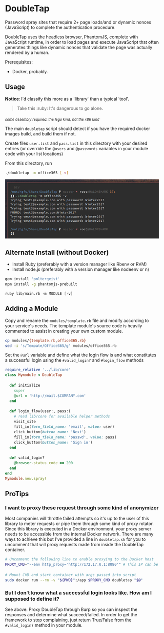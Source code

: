 # DoubleTap

Password spray sites that require 2+ page loads/and or dynamic nonces (JavaScript) to complete the
authentication procedure.

DoubleTap uses the headless browser, PhantomJS, complete with JavaScript runtime, in order to load
pages and execute JavaScript that often generates things like dynamic nonces that validate the page
was actually rendered by a human.

Prerequisites:
* Docker, probably.

## Usage

**Notice**: I'd classify this more as a 'library' than a typical 'tool'. 

> Take this :ruby: It's dangerous to go alone.

<sub>*some assembly required. the lego kind, not the x86 kind*</sub>

The main `doubletap` script should detect if you have the required docker images build, and
build them if not.

Create files `user.list` and `pass.list` in this directory with your desired entries
(or override the `@users` and `@passwords` variables in your module code with your list locations)

From this directory, run

```sh
./doubletap -m office365 [-v]
```

![](./lib/dt.png)


## Alternate Install (without Docker)
* Install Ruby (preferably with a version manager like Rbenv or RVM)
* Install node.js (preferably with a version manager like nodeenv or n)

```sh
gem install 'poltergeist'
npm install -g phantomjs-prebuilt
```

```
ruby lib/main.rb -m MODULE [-v]
```

## Adding a Module

Copy and rename the `modules/template.rb` file and modify according to your service's needs.
The template module's source code is heavily commented to assist in creating your own custom
module.

```sh
cp modules/{template.rb,office365.rb}
sed -i 's/Tempate/Office365/g' modules/office365.rb
```

Set the `@url` variable and define what the login flow is and what constitutes
a successful login using the `#valid_login?` and `#login_flow` methods

```ruby
require_relative '../lib/core'
class Mymodule < DoubleTap

  def initialize
    super
    @url = 'http://mail.$COMPANY.com'
  end

  def login_flow(user:, pass:)
    # read lib/core for available helper methods
    visit_site
    fill_in(form_field_name: 'email', value: user)
    click_button(button_name: 'Next')
    fill_in(form_field_name: 'passwd', value: pass)
    click_button(button_name: 'Sign in')
  end

  def valid_login?
    @browser.status_code == 200
  end
end
Mymodule.new.spray!
```

## ProTips

### I want to proxy these request through some kind of anonymizer

Most companies will throttle failed attempts so it's up to the user of this library to meter
requests or pipe them through some kind of proxy rotator. Since this library is executed in a
Docker environment, your proxy server needs to be accessible from the internal Docker network.
There are many ways to achieve this but I've provided a line in `doubletap.sh` for you to uncomment
that will proxy requests made from inside the DoubleTap container.

```sh
# Uncomment the following line to enable proxying to the Docker host
PROXY_CMD="--env http_proxy='http://172.17.0.1:8080'" # This IP can be attained with `ifconfig docker0`

# Mount CWD and start container with args passed into script
sudo docker run --rm -v "${PWD}":/app $PROXY_CMD doubletap "$@"
```

### But I don't know what a successful login looks like. How am I supposed to define it?
See above. Proxy DoubleTap through Burp so you can inspect the responses and determine what
succeed/failed. In order to get the framework to stop complaining, just return True/False from the
`#valid_login?` method in your module.
